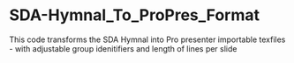 # SDA-Hymnal_To_ProPres_Format
 This code transforms the SDA Hymnal into Pro presenter importable texfiles - with adjustable group idenitifiers and length of lines per slide
